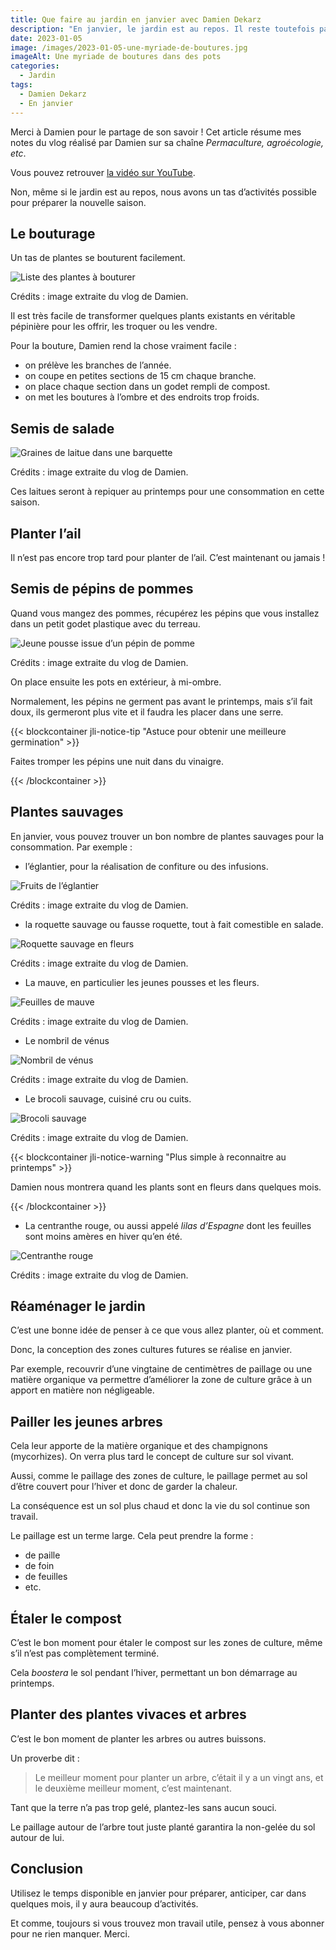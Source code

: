 ```yaml
---
title: Que faire au jardin en janvier avec Damien Dekarz
description: "En janvier, le jardin est au repos. Il reste toutefois pas mal de choses à faire. Damien va nous expliquer ce qu'il réalise."
date: 2023-01-05
image: /images/2023-01-05-une-myriade-de-boutures.jpg
imageAlt: Une myriade de boutures dans des pots
categories:
  - Jardin
tags:
  - Damien Dekarz
  - En janvier
---
```


Merci à Damien pour le partage de son savoir ! Cet article résume mes notes du vlog réalisé par Damien sur sa chaîne _Permaculture, agroécologie, etc_.

<!-- more -->

Vous pouvez retrouver [la vidéo sur YouTube](https://www.youtube.com/watch?v=0e9uraspI1E).

Non, même si le jardin est au repos, nous avons un tas d’activités possible pour préparer la nouvelle saison.

## Le bouturage

Un tas de plantes se bouturent facilement.

![Liste des plantes à bouturer](images/liste-des-plantes-a-bouturer.jpg)

Crédits : image extraite du vlog de Damien.

Il est très facile de transformer quelques plants existants en véritable pépinière pour les offrir, les troquer ou les vendre.

Pour la bouture, Damien rend la chose vraiment facile :

- on prélève les branches de l’année.
- on coupe en petites sections de 15 cm chaque branche.
- on place chaque section dans un godet rempli de compost.
- on met les boutures à l’ombre et des endroits trop froids.

## Semis de salade

![Graines de laitue dans une barquette](images/graines-de-laitue-dans-une-barquette.jpg)

Crédits : image extraite du vlog de Damien.

Ces laitues seront à repiquer au printemps pour une consommation en cette saison.

## Planter l’ail

Il n’est pas encore trop tard pour planter de l’ail. C’est maintenant ou jamais !

## Semis de pépins de pommes

Quand vous mangez des pommes, récupérez les pépins que vous installez dans un petit godet plastique avec du terreau.

![Jeune pousse issue d’un pépin de pomme](images/jeune-pousse-issue-dun-pepin-de-pomme.jpg)

Crédits : image extraite du vlog de Damien.

On place ensuite les pots en extérieur, à mi-ombre.

Normalement, les pépins ne germent pas avant le printemps, mais s’il fait doux, ils germeront plus vite et il faudra les placer dans une serre.

{{< blockcontainer jli-notice-tip "Astuce pour obtenir une meilleure germination" >}}

Faites tromper les pépins une nuit dans du vinaigre.

{{< /blockcontainer >}}

## Plantes sauvages

En janvier, vous pouvez trouver un bon nombre de plantes sauvages pour la consommation. Par exemple :

- l’églantier, pour la réalisation de confiture ou des infusions.

![Fruits de l’églantier](images/fruits-d-eglantier.jpg)

Crédits : image extraite du vlog de Damien.

- la roquette sauvage ou fausse roquette, tout à fait comestible en salade.

![Roquette sauvage en fleurs](images/roquette-sauvaege-en-fleurs.jpg)

Crédits : image extraite du vlog de Damien.

- La mauve, en particulier les jeunes pousses et les fleurs.

![Feuilles de mauve](images/feuilles-de-mauve.jpg)

Crédits : image extraite du vlog de Damien.

- Le nombril de vénus

![Nombril de vénus](images/nombril-de-venus.jpg)

Crédits : image extraite du vlog de Damien.

- Le brocoli sauvage, cuisiné cru ou cuits.

![Brocoli sauvage](images/brocoli-sauvage.jpg)

Crédits : image extraite du vlog de Damien.

{{< blockcontainer jli-notice-warning "Plus simple à reconnaitre au printemps" >}}

Damien nous montrera quand les plants sont en fleurs dans quelques mois.

{{< /blockcontainer >}}

- La centranthe rouge, ou aussi appelé _lilas d’Espagne_ dont les feuilles sont moins amères en hiver qu’en été.

![Centranthe rouge](images/centranthe-rouge.jpg)

Crédits : image extraite du vlog de Damien.

## Réaménager le jardin

C’est une bonne idée de penser à ce que vous allez planter, où et comment.

Donc, la conception des zones cultures futures se réalise en janvier.

Par exemple, recouvrir d’une vingtaine de centimètres de paillage ou une matière organique va permettre d’améliorer la zone de culture grâce à un apport en matière non négligeable.

## Pailler les jeunes arbres

Cela leur apporte de la matière organique et des champignons (mycorhizes). On verra plus tard le concept de culture sur sol vivant.

Aussi, comme le paillage des zones de culture, le paillage permet au sol d’être couvert pour l’hiver et donc de garder la chaleur.

La conséquence est un sol plus chaud et donc la vie du sol continue son travail.

Le paillage est un terme large. Cela peut prendre la forme :

- de paille
- de foin
- de feuilles
- etc.

## Étaler le compost

C’est le bon moment pour étaler le compost sur les zones de culture, même s’il n’est pas complètement terminé.

Cela _boostera_ le sol pendant l’hiver, permettant un bon démarrage au printemps.

## Planter des plantes vivaces et arbres

C’est le bon moment de planter les arbres ou autres buissons.

Un proverbe dit :

> Le meilleur moment pour planter un arbre, c’était il y a un vingt ans, et le deuxième meilleur moment, c’est maintenant.

Tant que la terre n’a pas trop gelé, plantez-les sans aucun souci.

Le paillage autour de l’arbre tout juste planté garantira la non-gelée du sol autour de lui.

## Conclusion

Utilisez le temps disponible en janvier pour préparer, anticiper, car dans quelques mois, il y aura beaucoup d’activités.

Et comme, toujours si vous trouvez mon travail utile, pensez à vous abonner pour ne rien manquer. Merci.
